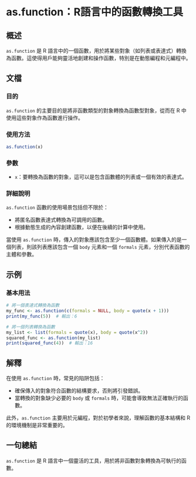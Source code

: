 <!--
Meta Description: # as.function：R語言中的函數轉換工具 ## 概述 `as.function` 是 R 語言中的一個函數，用於將某些對象（如列表或表達式）轉換為函數。這使得用戶能夠靈活地創建和操作函數，特別是在動態編程和元編程中。 ## 文檔 ### 目的 `as.function` 的主要目的是將非函...
Meta Keywords: function, body, formals, quote, my_func
-->

# as.function：R語言中的函數轉換工具

## 概述
`as.function` 是 R 語言中的一個函數，用於將某些對象（如列表或表達式）轉換為函數。這使得用戶能夠靈活地創建和操作函數，特別是在動態編程和元編程中。

## 文檔
### 目的
`as.function` 的主要目的是將非函數類型的對象轉換為函數型對象，從而在 R 中使用這些對象作為函數進行操作。

### 使用方法
```R
as.function(x)
```

### 參數
- `x`：要轉換為函數的對象，這可以是包含函數體的列表或一個有效的表達式。

### 詳細說明
`as.function` 函數的使用場景包括但不限於：
- 將匿名函數表達式轉換為可調用的函數。
- 根據動態生成的內容創建函數，以便在後續的計算中使用。

當使用 `as.function` 時，傳入的對象應該包含至少一個函數體。如果傳入的是一個列表，則該列表應該包含一個 `body` 元素和一個 `formals` 元素，分別代表函數的主體和參數。

## 示例
### 基本用法
```R
# 將一個表達式轉換為函數
my_func <- as.function(c(formals = NULL, body = quote(x + 1)))
print(my_func(5))  # 輸出：6

# 將一個列表轉換為函數
my_list <- list(formals = quote(x), body = quote(x^2))
squared_func <- as.function(my_list)
print(squared_func(4))  # 輸出：16
```

## 解釋
在使用 `as.function` 時，常見的陷阱包括：
- 確保傳入的對象符合函數的結構要求，否則將引發錯誤。
- 當轉換的對象缺少必要的 `body` 或 `formals` 時，可能會導致無法正確執行的函數。

此外，`as.function` 主要用於元編程，對於初學者來說，理解函數的基本結構和 R 的環境機制是非常重要的。

## 一句總結
`as.function` 是 R 語言中一個靈活的工具，用於將非函數對象轉換為可執行的函數。